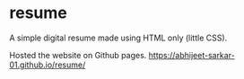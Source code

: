 # resume
A simple digital resume made using HTML only (little CSS).

Hosted the website on Github pages.
https://abhijeet-sarkar-01.github.io/resume/
